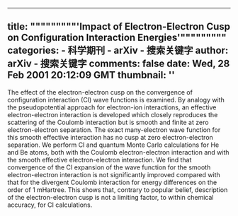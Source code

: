 
---
title: """""""""'Impact of Electron-Electron Cusp on Configuration Interaction Energies'"""""""""
categories: 
    - 科学期刊
    - arXiv - 搜索关键字
author: arXiv - 搜索关键字
comments: false
date: Wed, 28 Feb 2001 20:12:09 GMT
thumbnail: ''
---

<div>   
The effect of the electron-electron cusp on the convergence of configuration
interaction (CI) wave functions is examined. By analogy with the
pseudopotential approach for electron-ion interactions, an effective
electron-electron interaction is developed which closely reproduces the
scattering of the Coulomb interaction but is smooth and finite at zero
electron-electron separation. The exact many-electron wave function for this
smooth effective interaction has no cusp at zero electron-electron separation.
We perform CI and quantum Monte Carlo calculations for He and Be atoms, both
with the Coulomb electron-electron interaction and with the smooth effective
electron-electron interaction. We find that convergence of the CI expansion of
the wave function for the smooth electron-electron interaction is not
significantly improved compared with that for the divergent Coulomb interaction
for energy differences on the order of 1 mHartree. This shows that, contrary to
popular belief, description of the electron-electron cusp is not a limiting
factor, to within chemical accuracy, for CI calculations.
  
</div>
            
